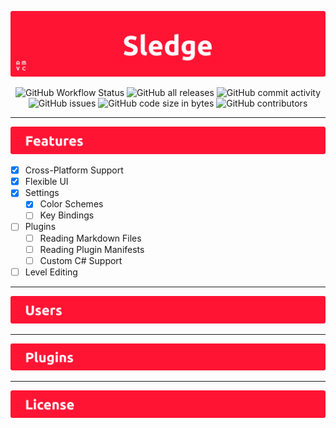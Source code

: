 ![Logo](https://github.com/William-McGonagle/sledgehammer/blob/master/.github/media/cover.png?raw=true)

<p align="center">
<img alt="GitHub Workflow Status" src="https://img.shields.io/github/workflow/status/william-mcgonagle/sledgehammer/Build">
<img alt="GitHub all releases" src="https://img.shields.io/github/downloads/william-mcgonagle/sledgehammer/total">
<img alt="GitHub commit activity" src="https://img.shields.io/github/commit-activity/y/william-mcgonagle/sledgehammer">
<img alt="GitHub issues" src="https://img.shields.io/github/issues/william-mcgonagle/sledgehammer">
<img alt="GitHub code size in bytes" src="https://img.shields.io/github/languages/code-size/william-mcgonagle/sledgehammer">
<img alt="GitHub contributors" src="https://img.shields.io/github/contributors/william-mcgonagle/sledgehammer">
</p>

-----

<img alt="Features" src="https://github.com/William-McGonagle/sledgehammer/blob/master/.github/media/headers/features.png?raw=true">

- [x] Cross-Platform Support
- [x] Flexible UI
- [x] Settings
  - [x] Color Schemes
  - [ ] Key Bindings
- [ ] Plugins
  - [ ] Reading Markdown Files
  - [ ] Reading Plugin Manifests
  - [ ] Custom C# Support
- [ ] Level Editing

-----
<img alt="Users" src="https://github.com/William-McGonagle/sledgehammer/blob/master/.github/media/headers/users.png?raw=true">

-----
<img alt="Plugins" src="https://github.com/William-McGonagle/sledgehammer/blob/master/.github/media/headers/plugins.png?raw=true">

-----
<img alt="License" src="https://github.com/William-McGonagle/sledgehammer/blob/master/.github/media/headers/license.png?raw=true">
